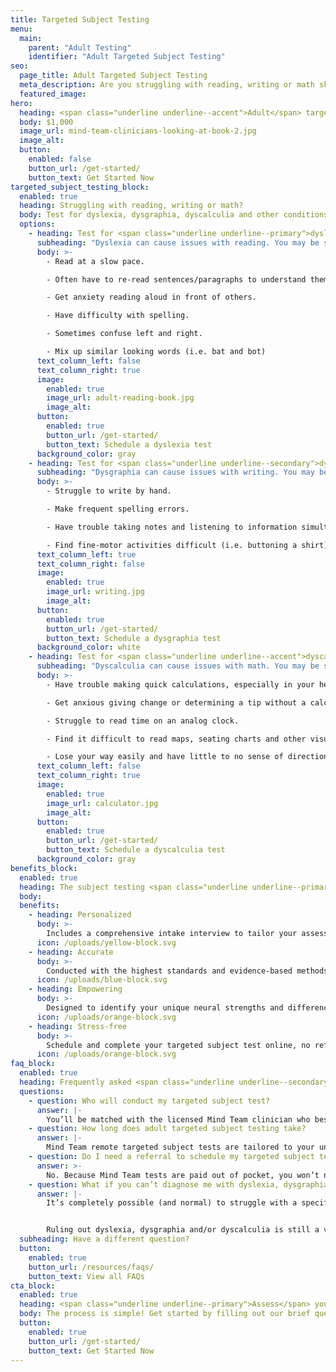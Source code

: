 ```yaml
---
title: Targeted Subject Testing
menu:
  main:
    parent: "Adult Testing"
    identifier: "Adult Targeted Subject Testing"
seo:
  page_title: Adult Targeted Subject Testing
  meta_description: Are you struggling with reading, writing or math skills? Mind Team targeted subject testing gives you the answers you need to work with your mind.
  featured_image:
hero:
  heading: <span class="underline underline--accent">Adult</span> targeted subject tests
  body: $1,000
  image_url: mind-team-clinicians-looking-at-book-2.jpg
  image_alt:
  button:
    enabled: false
    button_url: /get-started/
    button_text: Get Started Now
targeted_subject_testing_block:
  enabled: true
  heading: Struggling with reading, writing or math?
  body: Test for dyslexia, dysgraphia, dyscalculia and other conditions that may be getting in the way of your learning and living.
  options:
    - heading: Test for <span class="underline underline--primary">dyslexia</span>
      subheading: "Dyslexia can cause issues with reading. You may be struggling with dyslexia if you:"
      body: >-
        - Read at a slow pace. 

        - Often have to re-read sentences/paragraphs to understand them. 

        - Get anxiety reading aloud in front of others. 

        - Have difficulty with spelling.

        - Sometimes confuse left and right. 

        - Mix up similar looking words (i.e. bat and bot)
      text_column_left: false
      text_column_right: true
      image:
        enabled: true
        image_url: adult-reading-book.jpg
        image_alt:
      button:
        enabled: true
        button_url: /get-started/
        button_text: Schedule a dyslexia test
      background_color: gray
    - heading: Test for <span class="underline underline--secondary">dysgraphia</span>
      subheading: "Dysgraphia can cause issues with writing. You may be struggling with dysgraphia if you:"
      body: >-
        - Struggle to write by hand. 

        - Make frequent spelling errors. 

        - Have trouble taking notes and listening to information simultaneously. 

        - Find fine-motor activities difficult (i.e. buttoning a shirt)
      text_column_left: true
      text_column_right: false
      image:
        enabled: true
        image_url: writing.jpg
        image_alt:
      button:
        enabled: true
        button_url: /get-started/
        button_text: Schedule a dysgraphia test
      background_color: white
    - heading: Test for <span class="underline underline--accent">dyscalculia</span>
      subheading: "Dyscalculia can cause issues with math. You may be struggling with dyscalculia if you:"
      body: >-
        - Have trouble making quick calculations, especially in your head. 

        - Get anxious giving change or determining a tip without a calculator. 

        - Struggle to read time on an analog clock.

        - Find it difficult to read maps, seating charts and other visual layouts. 

        - Lose your way easily and have little to no sense of direction.
      text_column_left: false
      text_column_right: true
      image:
        enabled: true
        image_url: calculator.jpg
        image_alt:
      button:
        enabled: true
        button_url: /get-started/
        button_text: Schedule a dyscalculia test
      background_color: gray
benefits_block:
  enabled: true
  heading: The subject testing <span class="underline underline--primary">you deserve</span>.
  body:
  benefits:
    - heading: Personalized
      body: >-
        Includes a comprehensive intake interview to tailor your assessment and results to your unique background and concerns.
      icon: /uploads/yellow-block.svg
    - heading: Accurate
      body: >-
        Conducted with the highest standards and evidence-based methods.
      icon: /uploads/blue-block.svg
    - heading: Empowering
      body: >-
        Designed to identify your unique neural strengths and differences and guide you on the best path to work <em>with</em> your mind.
      icon: /uploads/orange-block.svg
    - heading: Stress-free
      body: >-
        Schedule and complete your targeted subject test online, no referral, wait-time or commute necessary.
      icon: /uploads/orange-block.svg
faq_block:
  enabled: true
  heading: Frequently asked <span class="underline underline--secondary">questions</span>
  questions:
    - question: Who will conduct my targeted subject test?
      answer: |-
        You’ll be matched with the licensed Mind Team clinician who best fits your needs based on your intake interview.
    - question: How long does adult targeted subject testing take?
      answer: |-
        Mind Team remote targeted subject tests are tailored to your unique history, background and concerns and vary in length. We’ll prepare you with what to expect before your test.
    - question: Do I need a referral to schedule my targeted subject test?
      answer: >-
        No. Because Mind Team tests are paid out of pocket, you won’t need to obtain or wait for a referral to schedule your test.
    - question: What if you can’t diagnose me with dyslexia, dysgraphia or dyscalculia?
      answer: |-
        It’s completely possible (and normal) to struggle with a specific subject without meeting the full symptomatic requirements for an official condition diagnosis. 


        Ruling out dyslexia, dysgraphia and/or dyscalculia is still a vital step in the process to get the answers and support you need to work <em>with your</em> unique mind. Mind Team treatment services can help, regardless of if you have an official condition diagnosis or not.
  subheading: Have a different question?
  button:
    enabled: true
    button_url: /resources/faqs/
    button_text: View all FAQs
cta_block:
  enabled: true
  heading: <span class="underline underline--primary">Assess</span> your reading, writing or math skills.
  body: The process is simple! Get started by filling out our brief questionnaire.
  button:
    enabled: true
    button_url: /get-started/
    button_text: Get Started Now
---
```

